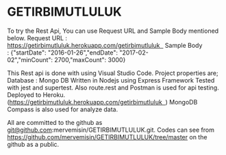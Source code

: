 # GETIRBIMUTLULUK

To try the Rest Api, You can use Request URL and Sample Body mentioned below.
Request URL : https://getirbimutluluk.herokuapp.com/getirbimutluluk  
Sample Body : {"startDate": "2016-01-26","endDate": "2017-02-02","minCount": 2700,"maxCount": 3000}

This Rest api is done with using Visual Studio Code. Project properties are;
Database : Mongo DB
Written in Nodejs using Express Framework
Tested with jest and supertest. Also route.rest and Postman is used for api testing.
Deployed to Heroku. (https://getirbimutluluk.herokuapp.com/getirbimutluluk  )
MongoDB Compass is also used for analyze data.

All are committed to the github as git@github.com:mervemisin/GETIRBIMUTLULUK.git.
Codes can see from https://github.com/mervemisin/GETIRBIMUTLULUK/tree/master on the github as a public.
